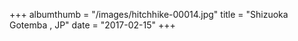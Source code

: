 +++
albumthumb = "/images/hitchhike-00014.jpg"
title = "Shizuoka Gotemba , JP"
date = "2017-02-15"
+++
